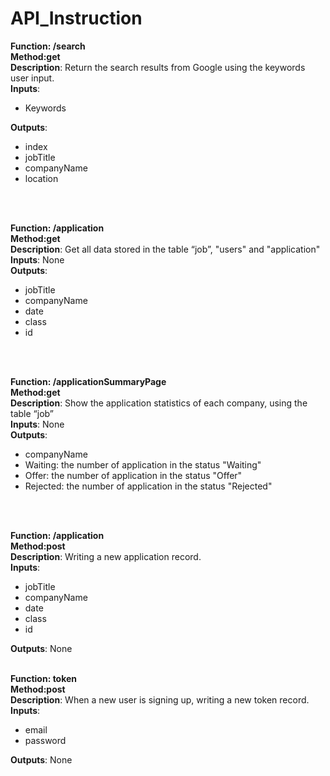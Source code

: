 <h1>API_Instruction</h1>

**Function: /search**<br>
**Method:get**<br>
**Description**: Return the search results from Google using the keywords user input.<br>
**Inputs**:
- Keywords

**Outputs**: 
- index
- jobTitle
- companyName
- location
<br>
<br>



**Function: /application**<br>
**Method:get**<br>
**Description**: Get all data stored in the table “job”, "users" and "application"<br>
**Inputs**: None<br>
**Outputs**: 
- jobTitle 
- companyName 
- date 
- class
- id
<br>
<br>


**Function: /applicationSummaryPage**<br>
**Method:get**<br>
**Description**: Show the application statistics of each company, using the table “job”<br>
**Inputs**: None<br>
**Outputs**: 
- companyName 
- Waiting: the number of application in the status "Waiting"
- Offer: the number of application in the status "Offer"
- Rejected: the number of application in the status "Rejected"
<br>
<br>



**Function: /application**<br>
**Method:post**<br>
**Description**: Writing a new application record.<br>
**Inputs**: 
- jobTitle 
- companyName 
- date 
- class
- id

**Outputs**: None
<br>
<br>



**Function: token**<br>
**Method:post**<br>
**Description**: When a new user is signing up, writing a new token record.<br>
**Inputs**: 
- email
- password

**Outputs**: None
<br>
<br>
